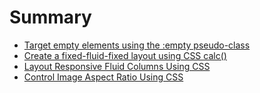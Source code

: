# Summary

* [Target empty elements using the :empty pseudo-class](./lessons/css-target-empty-elements-using-the-empty-pseudo-class.md)
* [Create a fixed-fluid-fixed layout using CSS calc()](./lessons/css-create-a-fixed-fluid-fixed-layout-using-css-calc.md)
* [Layout Responsive Fluid Columns Using CSS](./lessons/css-introduction-to-css-columns.md)
* [Control Image Aspect Ratio Using CSS](./lessons/css-control-image-aspect-ratio-using-css.md)
